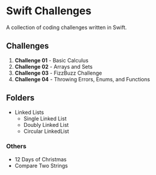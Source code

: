 # Swift Challenges
A collection of coding challenges written in Swift.

## Challenges
1. **Challenge 01** - Basic Calculus  
2. **Challenge 02** - Arrays and Sets  
3. **Challenge 03** - FizzBuzz Challenge  
4. **Challenge 04** - Throwing Errors, Enums, and Functions  

## Folders
- Linked Lists
  - Single Linked List
  - Doubly Linked List
  - Circular LinkedList
### Others
- 12 Days of Christmas  
- Compare Two Strings
